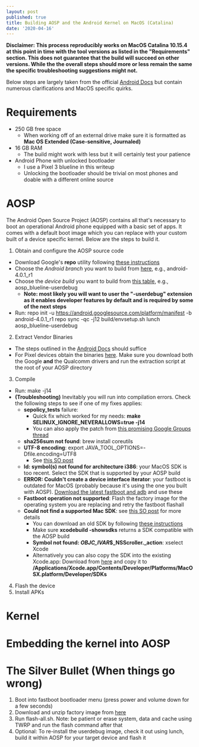 ```yaml
---
layout: post
published: true
title: Building AOSP and the Android Kernel on MacOS (Catalina)
date: '2020-04-16'
---
```

**Disclaimer: This process reproducibly works on MacOS Catalina 10.15.4 at this point in time with the tool versions as listed in the "Requirements" section. This does not guarantee that the build will succeed on other versions. While the the overall steps should more or less remain the same the specific troubleshooting suggestions might not.**

Below steps are largely taken from the official [Android Docs](https://source.android.com/setup/build/building) but contain numerous clarifications and MacOS specific quirks.

# Requirements
- 250 GB free space
  - When working off of an external drive make sure it is formatted as **Mac OS Extended (Case-sensitive, Journaled)**
- 16 GB RAM
  - The build might work with less but it will certainly test your patience
- Android Phone with unlocked bootloader
  - I use a Pixel 3 blueline in this writeup
  - Unlocking the bootloader should be trivial on most phones and doable with a different online source

# AOSP
The Android Open Source Project (AOSP) contains all that's necessary to boot an operational Android phone equipped with a basic set of apps. It comes with a default boot image which you can replace with your custom built of a device specific kernel. Below are the steps to build it.

1. Obtain and configure the AOSP source code
- Download Google's **repo** utility following [these instructions](https://source.android.com/setup/build/downloading#installing-repo)
- Choose the *Android branch* you want to build from [here](https://source.android.com/setup/start/build-numbers#source-code-tags-and-builds), e.g., android-4.0.1_r1
- Choose the *device build* you want to build from [this table](https://source.android.com/setup/build/running#selecting-device-build), e.g., aosp_blueline-userdebug
    - **Note: most likely you will want to user the "-userdebug" extension as it enables developer features by default and is required by some of the next steps**
- Run:
	repo init -u https://android.googlesource.com/platform/manifest -b android-4.0.1_r1
  	repo sync -qc -j12
  	build/envsetup.sh
  	lunch aosp_blueline-userdebug
2. Extract Vendor Binaries
- The steps outlined in the [Android Docs](https://source.android.com/setup/build/downloading#obtaining-proprietary-binaries) should suffice
- For Pixel devices obtain the binaries [here](https://developers.google.com/android/drivers). Make sure you download both the Google **and** the Qualcomm drivers and run the extraction script at the root of your AOSP directory
3. Compile
- Run:
	make -j14
- **(Troubleshooting)** Inevitably you will run into compilation errors. Check the following steps to see if one of my fixes applies:
  - **sepolicy_tests** failure:
    - Quick fix which worked for my needs: **make SELINUX_IGNORE_NEVERALLOWS=true -j14**
    - You can also apply the patch from [this promising Google Groups thread](https://groups.google.com/forum/?fromgroups#!topic/android-building/_VyLXSosgoo)
  - **sha256sum not found**: brew install coreutils
  - **UTF-8 encoding**: export JAVA_TOOL_OPTIONS=-Dfile.encoding=UTF8
    - See [this SO post](https://stackoverflow.com/questions/26067350/unmappable-character-for-encoding-ascii-but-my-files-are-in-utf-8)
  - **ld: symbol(s) not found for architecture i386**: your MacOS SDK is too recent. Select the SDK that is supported by your AOSP build
  - **ERROR: Couldn't create a device interface iterator**: your fastboot is outdated for MacOS (probably because it's using the one you built with AOSP). [Download the latest fastboot and adb](https://android.stackexchange.com/questions/209725/fastboot-devices-command-doesnt-work-after-macos-high-sierra-10-14-4-upgrade) and use these
  - **Fastboot operation not supported**: Flash the factory image for the operating system you are replacing and retry the fastboot flashall
  - **Could not find a supported Mac SDK**: see [this SO post](https://stackoverflow.com/questions/50760701/could-not-find-a-supported-mac-sdk-10-10-10-11-10-12-10-13) for more details
    - You can download an old SDK by following [these instructions](https://roadfiresoftware.com/2017/09/how-to-install-multiple-versions-of-xcode-at-the-same-time/)
    - Make sure **xcodebuild -showsdks** returns a SDK compatible with the AOSP build
    - **Symbol not found: _OBJC_IVAR_$_NSScroller._action**: xselect Xcode
    - Alternatively you can also copy the SDK into the existing Xcode.app: Download from [here](https://github.com/phracker/MacOSX-SDKs/releases) and copy it to **/Applications/Xcode.app/Contents/Developer/Platforms/MacOSX.platform/Developer/SDKs**
4. Flash the device
5. Install APKs

# Kernel

# Embedding the kernel into AOSP

# The Silver Bullet (When things go wrong)

1. Boot into fastboot bootloader menu (press power and volume down for a few seconds)
2. Download and unzip factory image from [here](https://developers.google.com/android/images)
3. Run flash-all.sh. Note: be patient or erase system, data and cache using TWRP and run the flash command after that
4. Optional: To re-install the userdebug image, check it out using lunch, build it within AOSP for your target device and flash it
